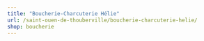 ```yaml
---
title: "Boucherie-Charcuterie Hélie"
url: /saint-ouen-de-thouberville/boucherie-charcuterie-helie/
shop: boucherie
---
```

